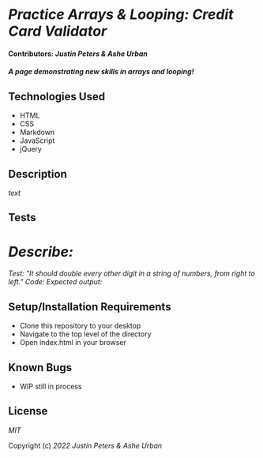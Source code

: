 # _Practice Arrays & Looping: Credit Card Validator_

#### Contributors: _**Justin Peters & Ashe Urban**_

#### _A page demonstrating new skills in arrays and looping!_


## Technologies Used

* HTML
* CSS
* Markdown
* JavaScript
* jQuery

## Description

_text_

## Tests
# _Describe:_

_Test: "It should double every other digit in a string of numbers, from right to left."_
_Code:_
_Expected output:_ 

## Setup/Installation Requirements

* Clone this repository to your desktop
* Navigate to the top level of the directory
* Open index.html in your browser

## Known Bugs

* WIP still in process

## License

_MIT_

Copyright (c) _2022_ _Justin Peters & Ashe Urban_